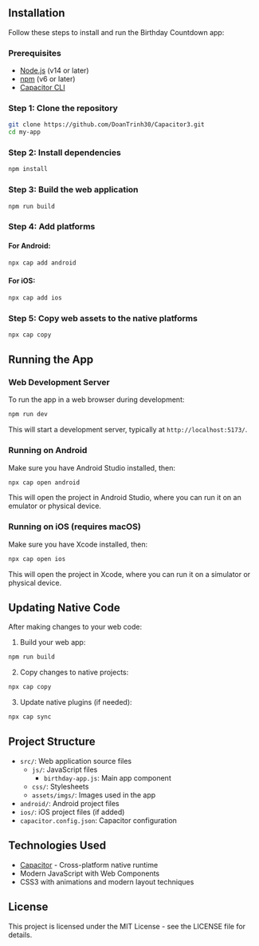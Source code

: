 
## Installation

Follow these steps to install and run the Birthday Countdown app:

### Prerequisites
- [Node.js](https://nodejs.org/) (v14 or later)
- [npm](https://www.npmjs.com/) (v6 or later)
- [Capacitor CLI](https://capacitorjs.com/docs/getting-started)

### Step 1: Clone the repository

```bash
git clone https://github.com/DoanTrinh30/Capacitor3.git
cd my-app
```

### Step 2: Install dependencies

```bash
npm install
```

### Step 3: Build the web application

```bash
npm run build
```

### Step 4: Add platforms

#### For Android:

```bash
npx cap add android
```

#### For iOS:

```bash
npx cap add ios
```

### Step 5: Copy web assets to the native platforms

```bash
npx cap copy
```

## Running the App

### Web Development Server

To run the app in a web browser during development:

```bash
npm run dev
```

This will start a development server, typically at `http://localhost:5173/`.

### Running on Android

Make sure you have Android Studio installed, then:

```bash
npx cap open android
```

This will open the project in Android Studio, where you can run it on an emulator or physical device.

### Running on iOS (requires macOS)

Make sure you have Xcode installed, then:

```bash
npx cap open ios
```

This will open the project in Xcode, where you can run it on a simulator or physical device.

## Updating Native Code

After making changes to your web code:

1. Build your web app:
```bash
npm run build
```

2. Copy changes to native projects:
```bash
npx cap copy
```

3. Update native plugins (if needed):
```bash
npx cap sync
```

## Project Structure

- `src/`: Web application source files
  - `js/`: JavaScript files
    - `birthday-app.js`: Main app component 
  - `css/`: Stylesheets
  - `assets/imgs/`: Images used in the app
- `android/`: Android project files
- `ios/`: iOS project files (if added)
- `capacitor.config.json`: Capacitor configuration

## Technologies Used

- [Capacitor](https://capacitorjs.com/) - Cross-platform native runtime
- Modern JavaScript with Web Components
- CSS3 with animations and modern layout techniques

## License

This project is licensed under the MIT License - see the LICENSE file for details.
